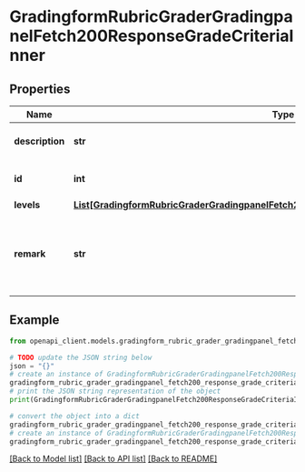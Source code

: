 # GradingformRubricGraderGradingpanelFetch200ResponseGradeCriteriaInner


## Properties

Name | Type | Description | Notes
------------ | ------------- | ------------- | -------------
**description** | **str** | Description of the Criteria | [optional] [default to 'null']
**id** | **int** | ID of the Criteria | [optional] [default to null]
**levels** | [**List[GradingformRubricGraderGradingpanelFetch200ResponseGradeCriteriaInnerLevelsInner]**](GradingformRubricGraderGradingpanelFetch200ResponseGradeCriteriaInnerLevelsInner.md) |  | [optional] 
**remark** | **str** | Any remarks for this criterion for the user being assessed | [optional] 

## Example

```python
from openapi_client.models.gradingform_rubric_grader_gradingpanel_fetch200_response_grade_criteria_inner import GradingformRubricGraderGradingpanelFetch200ResponseGradeCriteriaInner

# TODO update the JSON string below
json = "{}"
# create an instance of GradingformRubricGraderGradingpanelFetch200ResponseGradeCriteriaInner from a JSON string
gradingform_rubric_grader_gradingpanel_fetch200_response_grade_criteria_inner_instance = GradingformRubricGraderGradingpanelFetch200ResponseGradeCriteriaInner.from_json(json)
# print the JSON string representation of the object
print(GradingformRubricGraderGradingpanelFetch200ResponseGradeCriteriaInner.to_json())

# convert the object into a dict
gradingform_rubric_grader_gradingpanel_fetch200_response_grade_criteria_inner_dict = gradingform_rubric_grader_gradingpanel_fetch200_response_grade_criteria_inner_instance.to_dict()
# create an instance of GradingformRubricGraderGradingpanelFetch200ResponseGradeCriteriaInner from a dict
gradingform_rubric_grader_gradingpanel_fetch200_response_grade_criteria_inner_from_dict = GradingformRubricGraderGradingpanelFetch200ResponseGradeCriteriaInner.from_dict(gradingform_rubric_grader_gradingpanel_fetch200_response_grade_criteria_inner_dict)
```
[[Back to Model list]](../README.md#documentation-for-models) [[Back to API list]](../README.md#documentation-for-api-endpoints) [[Back to README]](../README.md)


